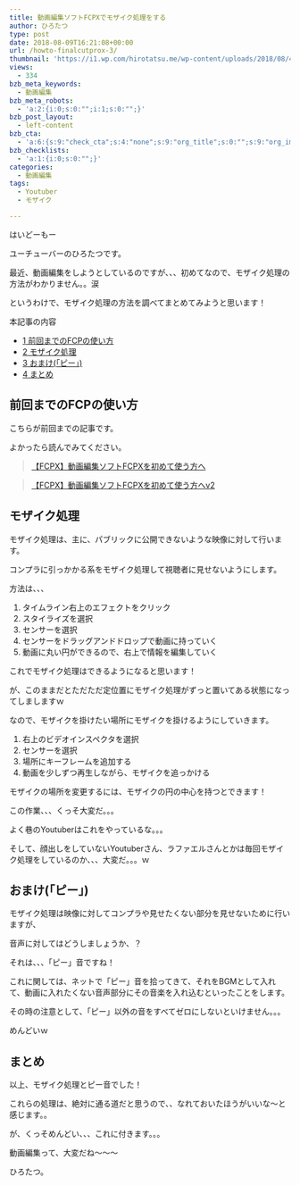 ```yaml
---
title: 動画編集ソフトFCPXでモザイク処理をする
author: ひろたつ
type: post
date: 2018-08-09T16:21:08+00:00
url: /howto-finalcutprox-3/
thumbnail: 'https://i1.wp.com/hirotatsu.me/wp-content/uploads/2018/08/4ba15acc11392279c782498f61773fce.png?fit=304%2C171&ssl=1'
views:
  - 334
bzb_meta_keywords:
  - 動画編集
bzb_meta_robots:
  - 'a:2:{i:0;s:0:"";i:1;s:0:"";}'
bzb_post_layout:
  - left-content
bzb_cta:
  - 'a:6:{s:9:"check_cta";s:4:"none";s:9:"org_title";s:0:"";s:9:"org_image";s:0:"";s:11:"org_content";s:0:"";s:15:"org_button_text";s:0:"";s:14:"org_button_url";s:0:"";}'
bzb_checklists:
  - 'a:1:{i:0;s:0:"";}'
categories:
  - 動画編集
tags:
  - Youtuber
  - モザイク

---
```

はいどーもー

ユーチューバーのひろたつです。

最近、動画編集をしようとしているのですが、、、初めてなので、モザイク処理の方法がわかりません。。涙

というわけで、モザイク処理の方法を調べてまとめてみようと思います！

<!--more-->

<div id="toc_container" class="toc_transparent no_bullets">
  <p class="toc_title">
    本記事の内容
  </p>

  <ul class="toc_list">
    <li>
      <a href="#FCP"><span class="toc_number toc_depth_1">1</span> 前回までのFCPの使い方</a>
    </li>
    <li>
      <a href="#i"><span class="toc_number toc_depth_1">2</span> モザイク処理</a>
    </li>
    <li>
      <a href="#i-2"><span class="toc_number toc_depth_1">3</span> おまけ(「ピー」)</a>
    </li>
    <li>
      <a href="#i-3"><span class="toc_number toc_depth_1">4</span> まとめ</a>
    </li>
  </ul>
</div>

## <span id="FCP">前回までのFCPの使い方</span>

こちらが前回までの記事です。

よかったら読んでみてください。

<blockquote class="wp-embedded-content" data-secret="O3w8pQ4V0Z">
  <p>
    <a href="https://hirotatsu.me/howto-finalcutprox/">【FCPX】動画編集ソフトFCPXを初めて使う方へ</a>
  </p>
</blockquote>

<iframe class="wp-embedded-content" sandbox="allow-scripts" security="restricted" style="position: absolute; clip: rect(1px, 1px, 1px, 1px);" src="https://hirotatsu.me/howto-finalcutprox/embed/#?secret=O3w8pQ4V0Z" data-secret="O3w8pQ4V0Z" width="500" height="282" title="&#8220;【FCPX】動画編集ソフトFCPXを初めて使う方へ&#8221; &#8212; 世界のひろたつから" frameborder="0" marginwidth="0" marginheight="0" scrolling="no"></iframe>

<blockquote class="wp-embedded-content" data-secret="8jpOLjGMMc">
  <p>
    <a href="https://hirotatsu.me/howto-finalcutprox-2/">【FCPX】動画編集ソフトFCPXを初めて使う方へv2</a>
  </p>
</blockquote>

<iframe class="wp-embedded-content" sandbox="allow-scripts" security="restricted" style="position: absolute; clip: rect(1px, 1px, 1px, 1px);" src="https://hirotatsu.me/howto-finalcutprox-2/embed/#?secret=8jpOLjGMMc" data-secret="8jpOLjGMMc" width="500" height="282" title="&#8220;【FCPX】動画編集ソフトFCPXを初めて使う方へv2&#8221; &#8212; 世界のひろたつから" frameborder="0" marginwidth="0" marginheight="0" scrolling="no"></iframe>

## <span id="i">モザイク処理</span>

モザイク処理は、主に、パブリックに公開できないような映像に対して行います。

コンプラに引っかかる系をモザイク処理して視聴者に見せないようにします。

方法は、、、

  1. タイムライン右上のエフェクトをクリック
  2. スタイライズを選択
  3. センサーを選択
  4. センサーをドラッグアンドドロップで動画に持っていく
  5. 動画に丸い円ができるので、右上で情報を編集していく

これでモザイク処理はできるようになると思います！

が、このままだとただただ定位置にモザイク処理がずっと置いてある状態になってしましますｗ

なので、モザイクを掛けたい場所にモザイクを掛けるようにしていきます。

  1. 右上のビデオインスペクタを選択
  2. センサーを選択
  3. 場所にキーフレームを追加する
  4. 動画を少しずつ再生しながら、モザイクを追っかける

モザイクの場所を変更するには、モザイクの円の中心を持つとできます！

この作業、、、くっそ大変だ。。。

よく巷のYoutuberはこれをやっているな。。。

そして、顔出しをしていないYoutuberさん、ラファエルさんとかは毎回モザイク処理をしているのか、、、大変だ。。。ｗ

## <span id="i-2">おまけ(「ピー」)</span>

モザイク処理は映像に対してコンプラや見せたくない部分を見せないために行いますが、

音声に対してはどうしましょうか、？

それは、、、「ピー」音ですね！

これに関しては、ネットで「ピー」音を拾ってきて、それをBGMとして入れて、動画に入れたくない音声部分にその音楽を入れ込むといったことをします。

その時の注意として、「ピー」以外の音をすべてゼロにしないといけません。。。

めんどいｗ

## <span id="i-3">まとめ</span>

以上、モザイク処理とピー音でした！

これらの処理は、絶対に通る道だと思うので、、なれておいたほうがいいな〜と感じます。。

が、くっそめんどい、、、これに付きます。。。

動画編集って、大変だね〜〜〜

ひろたつ。

<div style="font-size: 0px; height: 0px; line-height: 0px; margin: 0; padding: 0; clear: both;">
</div>
